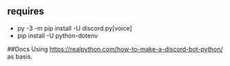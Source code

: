 ## requires 
- py -3 -m pip install -U discord.py[voice]
- pip install -U python-dotenv


##Docs
Using https://realpython.com/how-to-make-a-discord-bot-python/ as basis.